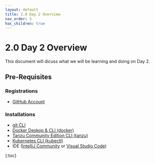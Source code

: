 ```yaml
---
layout: default
title: 2.0 Day 2 Overview
nav_order: 3
has_children: true
---
```


# 2.0 Day 2 Overview
This document will dicuss what we will be learning and doing on Day 2.
## Pre-Requisites
### Registrations
* [GitHub Account](www.github.com)

### Installations
* [git CLI](https://git-scm.com/book/en/v2/Getting-Started-Installing-Git)
* [Docker Deskop & CLI (docker)](https://docs.docker.com/compose/install/)
* [Tanzu Community Edition CLI (tanzu)](https://tanzucommunityedition.io/docs/v0.12/cli-installation/)
* [Kubernetes CLI (kubectl)](https://kubernetes.io/docs/tasks/tools/)
* IDE ([IntelliJ Community](https://www.jetbrains.com/idea/download/#section=windows) or [Visual Studio Code](https://code.visualstudio.com/download))


{:toc}